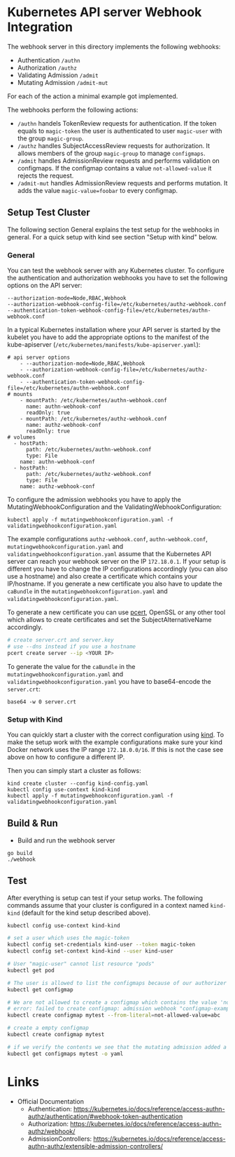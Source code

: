 # Kubernetes API server Webhook Integration

The webhook server in this directory implements the following webhooks:
* Authentication `/authn`
* Authorization `/authz`
* Validating Admission `/admit`
* Mutating Admission `/admit-mut`

For each of the action a minimal example got implemented.

The webhooks perform the following actions:
* `/authn` handels TokenReview requests for authentication. If the token equals to `magic-token` the user is authenticated to user `magic-user` with the group `magic-group`.
* `/authz` handles SubjectAccessReview requests for authorization. It allows members of the group `magic-group` to manage `configmaps`.
* `/admit` handles AdmissionReview requests and performs validation on configmaps. If the configmap contains a value `not-allowed-value` it rejects the request.
* `/admit-mut` handles AdmissionReview requests and performs mutation. It adds the value `magic-value=foobar` to every configmap.

## Setup Test Cluster
The following section General explains the test setup for the webhooks in general. For a quick setup with kind see section "Setup with kind" below.

### General
You can test the webhook server with any Kubernetes cluster.
To configure the authentication and authorization webhooks you have to set the following options on the API server:
```
--authorization-mode=Node,RBAC,Webhook
--authorization-webhook-config-file=/etc/kubernetes/authz-webhook.conf
--authentication-token-webhook-config-file=/etc/kubernetes/authn-webhook.conf
```

In a typical Kubernetes installation where your API server is started by the kubelet you have to add the appropriate options to the manifest of the kube-apiserver (`/etc/kubernetes/manifests/kube-apiserver.yaml`):
```
# api server options
    - --authorization-mode=Node,RBAC,Webhook
    - --authorization-webhook-config-file=/etc/kubernetes/authz-webhook.conf
    - --authentication-token-webhook-config-file=/etc/kubernetes/authn-webhook.conf
# mounts
    - mountPath: /etc/kubernetes/authn-webhook.conf
      name: authn-webhook-conf
      readOnly: true
    - mountPath: /etc/kubernetes/authz-webhook.conf
      name: authz-webhook-conf
      readOnly: true
# volumes
  - hostPath:
      path: /etc/kubernetes/authn-webhook.conf
      type: File
    name: authn-webhook-conf
  - hostPath:
      path: /etc/kubernetes/authz-webhook.conf
      type: File
    name: authz-webhook-conf
```

To configure the admission webhooks you have to apply the MutatingWebhookConfiguration and the ValidatingWebhookConfiguration:
```
kubectl apply -f mutatingwebhookconfiguration.yaml -f validatingwebhookconfiguration.yaml
```

The example configurations `authz-webhook.conf`, `authn-webhook.conf`, `mutatingwebhookconfiguration.yaml` and `validatingwebhookconfiguration.yaml` assume that the Kubernetes API server can reach your webhook server on the IP `172.18.0.1`.
If your setup is different you have to change the IP configurations accordingly (you can also use a hostname) and also create a certificate which contains your IP/hostname.
If you generate a new certificate you also have to update the `caBundle` in the `mutatingwebhookconfiguration.yaml` and `validatingwebhookconfiguration.yaml`.

To generate a new certificate you can use [pcert](https://github.com/dvob/pcert), OpenSSL or any other tool which allows to create certificates and set the SubjectAlternativeName accordingly.
```bash
# create server.crt and server.key
# use --dns instead if you use a hostname
pcert create server --ip <YOUR IP>
```

To generate the value for the `caBundle` in the `mutatingwebhookconfiguration.yaml` and `validatingwebhookconfiguration.yaml` you have to base64-encode the `server.crt`:
```
base64 -w 0 server.crt
```

### Setup with Kind
You can quickly start a cluster with the correct configuration using [kind](https://kind.sigs.k8s.io/).
To make the setup work with the example configurations make sure your kind Docker network uses the IP range `172.18.0.0/16`.
If this is not the case see above on how to configure a different IP.

Then you can simply start a cluster as follows:
```
kind create cluster --config kind-config.yaml
kubectl config use-context kind-kind
kubectl apply -f mutatingwebhookconfiguration.yaml -f validatingwebhookconfiguration.yaml
```

## Build & Run
* Build and run the webhook server
```
go build
./webhook
```

## Test
After everything is setup can test if your setup works.
The following commands assume that your cluster is configured in a context named `kind-kind` (default for the kind setup described above).
```bash
kubectl config use-context kind-kind

# set a user which uses the magic-token
kubectl config set-credentials kind-user --token magic-token
kubectl config set-context kind-kind --user kind-user

# User "magic-user" cannot list resource "pods"
kubectl get pod

# The user is allowed to list the configmaps because of our authorizer
kubectl get configmap

# We are not allowed to create a configmap which contains the value 'not-allowed-value' because of our validating admission
# error: failed to create configmap: admission webhook "configmap-example.puzzle.ch" denied the request: value 'not-allowed-value' not allowed in configmap
kubectl create configmap mytest --from-literal=not-allowed-value=abc

# create a empty configmap
kubectl create configmap mytest

# if we verify the contents we see that the mutating admission added a value 'magic-value=foobar' to our configmap mytest
kubectl get configmaps mytest -o yaml
```

# Links

* Official Documentation
  * Authentication: https://kubernetes.io/docs/reference/access-authn-authz/authentication/#webhook-token-authentication
  * Authorization: https://kubernetes.io/docs/reference/access-authn-authz/webhook/
  * AdmissionControllers: https://kubernetes.io/docs/reference/access-authn-authz/extensible-admission-controllers/
